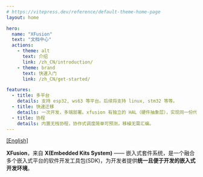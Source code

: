 ```yaml
---
# https://vitepress.dev/reference/default-theme-home-page
layout: home

hero:
  name: "XFusion"
  text: "文档中心"
  actions:
    - theme: alt
      text: 介绍
      link: /zh_CN/introduction/
    - theme: brand
      text: 快速入门
      link: /zh_CN/get-started/

features:
  - title: 多平台
    details: 支持 esp32, ws63 等平台。后续将支持 linux, stm32 等等。
  - title: 快速迁移
    details: 一次开发，多端部署。xfusion 有独立的 HAL（硬件抽象层），实现同一份代码在跨平台时只需简单修改引脚配置。
  - title: 协程
    details: 内置无栈协程，协作式调度简单可预测，移植无需汇编。
---
```


[[English]](en/index.md)

**XFusion**，来自 **X(Embedded Kits System)** —— 嵌入式套件系统，是一个融合多个嵌入式平台的软件开发工具包(SDK)，为开发者提供**统一且便于开发的嵌入式开发环境**。
